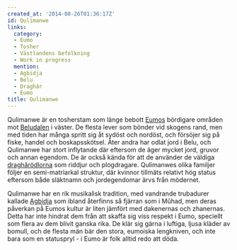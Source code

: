 ```yaml
---
created_at: '2014-08-26T01:36:17Z'
id: Qulimanwe
links:
  category:
  - Eumo
  - Tosher
  - Västlandens befolkning
  - Work in progress
  mention:
  - Agbidja
  - Belu
  - Draghâr
  - Eumo
title: Qulimanwe
---
```


Qulimanwe är en tosherstam som länge bebott [Eumos] bördigare områden mot [Beludalen] i väster. De
flesta lever som bönder vid skogens rand, men med tiden har många spritt sig åt sydöst och nordöst,
och försöjer sig på fiske, handel och boskapsskötsel. Åter andra har odlat jord i Belu, och
Qulimanwe har stort inflytande där eftersom de äger mycket jord, gruvor och annan egendom. De är
också kända för att de använder de väldiga [draghârödlorna] som riddjur och plogdragare. Qulimanwes
olika familjer följer en semi-matriarkal struktur, där kvinnor tillmäts relativt hög status eftersom
både släktnamn och jordegendomar ärvs från mödernet.

Qulimanwe har en rik musikalisk tradition, med vandrande trubadurer kallade [Agbidja] som ibland
återfinns så fjärran som i Mûhad, men deras påverkan på Eumos kultur är liten jämfört med dakenernas
och zhanernas. Detta har inte hindrat dem från att skaffa sig viss respekt i Eumo, speciellt som
flera av dem blivit ganska rika. De klär sig gärna i luftiga, ljusa kläder av bomull, och de flesta
män bär den stora, eumoiska lengkniven, och inte bara som en statuspryl - i Eumo är folk alltid redo
att döda.

  [Eumos]: Eumo
  [Beludalen]: Belu
  [draghârödlorna]: Draghâr
  [Agbidja]: Agbidja